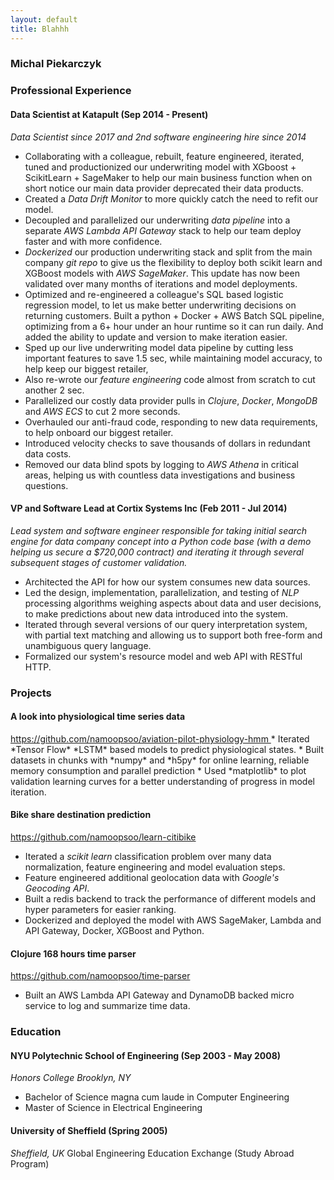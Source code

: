 ```yaml
---
layout: default
title: Blahhh
---
```


### Michal Piekarczyk

### Professional Experience

#### Data Scientist at Katapult (Sep 2014 - Present)
_Data Scientist since 2017 and 2nd software engineering hire since 2014_
* Collaborating with a colleague, rebuilt, feature engineered, iterated, tuned and productionized our underwriting model with XGboost + ScikitLearn + SageMaker to help our main business function when on short notice our main data provider deprecated their data products.
* Created a *Data Drift Monitor* to more quickly catch the need to refit our model.
* Decoupled and parallelized our underwriting *data pipeline* into a separate *AWS Lambda API Gateway* stack to help our team deploy faster and with more confidence.
* *Dockerized* our production underwriting stack and split from the main company *git repo* to give us the flexibility to deploy both scikit learn and XGBoost models with *AWS SageMaker*. This update has now been validated over many months of iterations and model deployments.
*  Optimized and re-engineered a colleague's SQL based logistic regression model, to let us make better underwriting decisions on returning customers. Built a python + Docker + AWS Batch SQL pipeline, optimizing from a 6+ hour under an hour runtime so it can run daily. And added the ability to update and version to make iteration easier.
* Sped up our live underwriting model data pipeline by cutting less important features to save 1.5 sec, while maintaining model accuracy, to help keep our biggest retailer,
* Also re-wrote our *feature engineering* code almost from scratch to cut another 2 sec.
* Parallelized our costly data provider pulls in *Clojure*, *Docker*, *MongoDB* and *AWS ECS* to cut 2 more seconds.
* Overhauled our anti-fraud code, responding to new data requirements, to help onboard our biggest retailer.
* Introduced velocity checks to save thousands of dollars in redundant data costs.
* Removed our data blind spots by logging to *AWS Athena* in critical areas, helping us with countless data investigations and business questions.

#### VP and Software Lead at Cortix Systems Inc (Feb 2011 - Jul 2014)
_Lead system and software engineer responsible for taking initial search engine for data company concept into a Python code base (with a demo helping us secure a \$720,000 contract) and iterating it through several subsequent stages of customer validation._
* Architected the API for how our system consumes new data sources.
* Led the design, implementation, parallelization, and testing of *NLP* processing algorithms weighing aspects about data and user decisions, to make predictions about new data introduced into the system.
* Iterated through several versions of our query interpretation system, with partial text matching and allowing us to support both free-form and unambiguous query language.
* Formalized our system's resource model and web API with RESTful HTTP.

### Projects

#### A look into physiological time series data
<a href="https://github.com/namoopsoo/aviation-pilot-physiology-hmm">
https://github.com/namoopsoo/aviation-pilot-physiology-hmm
</a>
* Iterated *Tensor Flow* *LSTM* based models to predict physiological states.
* Built datasets in chunks with *numpy* and *h5py* for online learning, reliable memory consumption and parallel prediction
* Used *matplotlib* to plot validation learning curves for a better understanding of progress in model iteration.

#### Bike share destination prediction
<a href="https://github.com/namoopsoo/learn-citibike">https://github.com/namoopsoo/learn-citibike</a>

* Iterated a *scikit learn* classification problem over many data normalization, feature engineering and model evaluation steps.
* Feature engineered additional geolocation data with *Google's Geocoding API*.
* Built a redis backend to track the performance of different models and hyper parameters for easier ranking.
* Dockerized and deployed the model with AWS SageMaker, Lambda and API Gateway, Docker, XGBoost and Python.

#### Clojure 168 hours time parser
<a href="https://github.com/namoopsoo/time-parser">https://github.com/namoopsoo/time-parser</a>

* Built an AWS Lambda API Gateway and DynamoDB backed micro service to log and summarize time data.


### Education

#### NYU Polytechnic School of Engineering (Sep 2003 - May 2008)
_Honors College Brooklyn, NY_
* Bachelor of Science magna cum laude in Computer Engineering
* Master of Science in Electrical Engineering

#### University of Sheffield  (Spring 2005)
_Sheffield, UK_
Global Engineering Education Exchange (Study Abroad Program)
